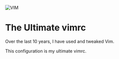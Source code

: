![VIM](https://i.ibb.co/f1WxxP3/output-onlinepngtools.png)

# The Ultimate vimrc

Over the last 10 years, I have used and tweaked Vim.

This configuration is my ultimate vimrc.
